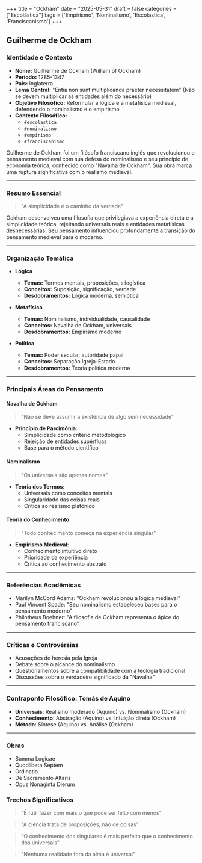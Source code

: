 +++
title = "Ockham"
date = "2025-05-31"
draft = false
categories = ["Escolástica"]
tags = ['Empirismo', 'Nominalismo', 'Escolastica', 'Franciscanismo']
+++

## **Guilherme de Ockham**

### **Identidade e Contexto**

- **Nome:** Guilherme de Ockham (William of Ockham)
- **Período:** 1285-1347
- **País:** Inglaterra
- **Lema Central:** "Entia non sunt multiplicanda praeter necessitatem" (Não se devem multiplicar as entidades além do necessário)
- **Objetivo Filosófico:** Reformular a lógica e a metafísica medieval, defendendo o nominalismo e o empirismo
- **Contexto Filosófico:**
  - `#escolastica`
  - `#nominalismo`
  - `#empirismo`
  - `#franciscanismo`

Guilherme de Ockham foi um filósofo franciscano inglês que revolucionou o pensamento medieval com sua defesa do nominalismo e seu princípio de economia teórica, conhecido como "Navalha de Ockham". Sua obra marca uma ruptura significativa com o realismo medieval.

---

### **Resumo Essencial**
>
> "A simplicidade é o caminho da verdade"

Ockham desenvolveu uma filosofia que privilegiava a experiência direta e a simplicidade teórica, rejeitando universais reais e entidades metafísicas desnecessárias. Seu pensamento influenciou profundamente a transição do pensamento medieval para o moderno.

---

### **Organização Temática**

- **Lógica**
  - **Temas:** Termos mentais, proposições, silogística
  - **Conceitos:** Suposição, significação, verdade
  - **Desdobramentos:** Lógica moderna, semiótica

- **Metafísica**
  - **Temas:** Nominalismo, individualidade, causalidade
  - **Conceitos:** Navalha de Ockham, universais
  - **Desdobramentos:** Empirismo moderno

- **Política**
  - **Temas:** Poder secular, autoridade papal
  - **Conceitos:** Separação Igreja-Estado
  - **Desdobramentos:** Teoria política moderna

---

### **Principais Áreas do Pensamento**

#### ****Navalha de Ockham****
>
> "Não se deve assumir a existência de algo sem necessidade"

- ****Princípio de Parcimônia****:
  - Simplicidade como critério metodológico
  - Rejeição de entidades supérfluas
  - Base para o método científico

#### ****Nominalismo****
>
> "Os universais são apenas nomes"

- ****Teoria dos Termos****:
  - Universais como conceitos mentais
  - Singularidade das coisas reais
  - Crítica ao realismo platônico

#### ****Teoria do Conhecimento****
>
> "Todo conhecimento começa na experiência singular"

- ****Empirismo Medieval****:
  - Conhecimento intuitivo direto
  - Prioridade da experiência
  - Crítica ao conhecimento abstrato

---

### **Referências Acadêmicas**

- Marilyn McCord Adams: "Ockham revolucionou a lógica medieval"
- Paul Vincent Spade: "Seu nominalismo estabeleceu bases para o pensamento moderno"
- Philotheus Boehner: "A filosofia de Ockham representa o ápice do pensamento franciscano"

---

### **Críticas e Controvérsias**

- Acusações de heresia pela Igreja
- Debate sobre o alcance do nominalismo
- Questionamentos sobre a compatibilidade com a teologia tradicional
- Discussões sobre o verdadeiro significado da "Navalha"

---

### **Contraponto Filosófico: Tomás de Aquino**

- **Universais**: Realismo moderado (Aquino) vs. Nominalismo (Ockham)
- **Conhecimento**: Abstração (Aquino) vs. Intuição direta (Ockham)
- **Método**: Síntese (Aquino) vs. Análise (Ockham)

---

### **Obras**

- Summa Logicae
- Quodlibeta Septem
- Ordinatio
- De Sacramento Altaris
- Opus Nonaginta Dierum

### **Trechos Significativos**

> "É fútil fazer com mais o que pode ser feito com menos"

> "A ciência trata de proposições, não de coisas"

> "O conhecimento dos singulares é mais perfeito que o conhecimento dos universais"

> "Nenhuma realidade fora da alma é universal"

